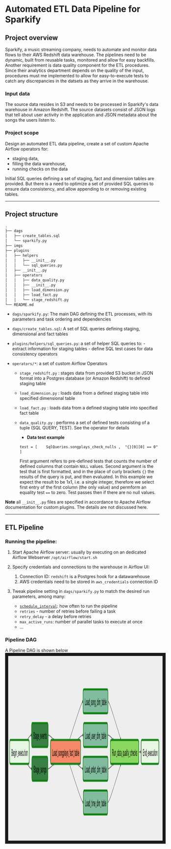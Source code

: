 # Automated ETL Data Pipeline for Sparkify

## Project overview
Sparkify, a music streaming company, needs to automate and monitor data flows to their AWS Redshift data warehouse. The pipelines need to be dynamic, built from reusable tasks, monitored and allow for easy backfills. Another requirement is data quality component for the ETL procedures. Since their analytics department depends on the quality of the input, procedures must me implemented to allow for easy-to-execute tests to catch any discrepancies in the datsets as they arrive in the warehouse. 


### Input data

The source data resides in S3 and needs to be processed in Sparkify's data warehouse in Amazon Redshift. The source datasets consist of JSON logs that tell about user activity in the application and JSON metadata about the songs the users listen to.

### Project scope

Design an automated ETL data pipeline, create a set of custom Apache Airflow operators for:
- staging data, 
- filling the data warehouse, 
- running checks on the data


Initial SQL queries defining a set of staging, fact and dimension tables are provided. But there is a need to optimize a set of provided SQL queries to ensure data consistency, and allow appending to or removing existing tables.

---
## Project structure

```
.
├── dags
│   ├── create_tables.sql
│   └── sparkify.py
├── imgs
├── plugins
│   ├── helpers
│   │   ├── __init__.py
│   │   └── sql_queries.py
│   ├── __init__.py
│   ├── operators
│   │   ├── data_quality.py
│   │   ├── __init__.py
│   │   ├── load_dimension.py
│   │   ├── load_fact.py
│   │   └── stage_redshift.py
└── README.md 

```

- `dags/sparkify.py`: The main DAG defining the ETL processes, with its parameters and task ordering and dependencies
- `dags/create_tables.sql`: A set of SQL queries defining staging, dimensional and fact tables

- `plugins/helpers/sql_queries.py`: a set of helper SQL queries to:
		- extract information for staging tables 
        - define SQL test cases for data consistency operators
- `operators/*`: a set of  custom Airflow Operators 
	- `stage_redshift.py` : stages data from provided S3 bucket in JSON format into a Postgres database (or Amazon Redshift) to defined staging table 
	- `load_dimension.py` : loads data from a defined staging table into specified dimensional table
	- `load_fact.py`	  : loads data from a defined staging table into specified fact table
	- `data_quality.py`   : performs a set of defined tests consisting of a tuple (SQL QUERY, TEST). See the operator for details
    
    	- **Data test example**
        ```
        test = [    SqlQueries.songplays_check_nulls ,  "{}[0][0] == 0" ]

        ```
        
        First argument refers to pre-defined tests that counts the number of defined columns that contain `NULL` values. Second argument is the test that is first formatted, and in the place of curly brackets `{}` the results of the query is put, and then evaluated. In this example we expect the result to be 1x1, i.e. a single integer, therefore we select first entry of the first column (the only value) and permform an equality test `==` to zero. Test passes then if there are no null values.
  
**Note** all `__init__.py` files are specified in accordance to Apache Airflow documentation for custom plugins. The details are not discussed here.

---
## ETL Pipeline

### Running the pipeline:

1. Start Apache Airflow server:
	usually by executing on an dedicated Airflow Webserver
	`/opt/airflow/start.sh`
2. Specify credentials and connections to the warehouse in Airflow UI:
	1. Connection ID: `redshift` is a Postgres hook for a datawarehouse
    2. AWS credentials need to be stored in `aws_credentials` connection ID
    
3. Tweak pipeline setting in `dags/sparkify.py` to match the desired run parameters, among many:
	- [`schedule_interval`](https://airflow.apache.org/docs/stable/scheduler.html#dag-runs): how often to run the pipeline
    - `retries` - number of retries before failing a task
    - `retry_delay` - a delay before retries
    - `max_active_runs`: number of parallel tasks to execute at once
    - ... 
    
### Pipeline DAG

A Pipeline DAG is shown below
<img src="imgs/etl_dag.png" alt="DAG of a defined ETL pipeline in Airflow" width="800" height="600" border="10" />
 
